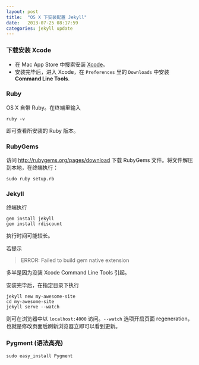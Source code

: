 ```yaml
---
layout: post
title:  "OS X 下安装配置 Jekyll"
date:   2013-07-25 08:17:59
categories: jekyll update
---
```


### 下载安装 Xcode

* 在 Mac App Store 中搜索安装 [Xcode](https://developer.apple.com/xcode/‎)。
* 安装完毕后，进入 Xcode，在 `Preferences` 里的 `Downloads` 中安装 **Command Line Tools**.

### Ruby

OS X 自带 Ruby。在终端里输入

	ruby -v
	
即可查看所安装的 Ruby 版本。

### RubyGems

访问 <http://rubygems.org/pages/download> 下载 RubyGems 文件。将文件解压到本地，在终端执行：

	sudo ruby setup.rb
	
### Jekyll

终端执行

	gem install jekyll
	gem install rdiscount
	
执行时间可能较长。

若提示
>ERROR: Failed to build gem native extension

多半是因为没装 Xcode Command Line Tools 引起。

安装完毕后，在指定目录下执行

	jekyll new my-awesome-site
	cd my-awesome-site
	jekyll serve --watch
	
则可在浏览器中以 `localhost:4000` 访问。`--watch` 选项开启页面 regeneration，也就是修改页面后刷新浏览器立即可以看到更新。

### Pygment (语法高亮)

	sudo easy_install Pygment